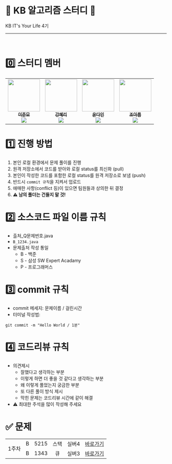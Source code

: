 # 📖 KB 알고리즘 스터디 📖

KB IT's Your Life 4기

<hr/>
<br/>

# 0️⃣ 스터디 멤버

<table>
    <tr>
        <td align="center">
	    <a href="https://github.com/ezurno">
	    	<img src="https://avatars.githubusercontent.com/u/108059303?v=4?s=100" width="100px;" alt=""/>
	    	<br/>
	    	<sub>
	    	<b>이준모</b>
	    	<br/>
	    	<img src="https://us-central1-progress-markdown.cloudfunctions.net/progress/100"/>
	        </sub>
	    </a>
	    <br />
	</td>
        <td align="center">
	    <a href="https://github.com/merrykang">
	    	<img src="https://avatars.githubusercontent.com/u/121994108?v=4?s=100" width="100px;" alt=""/>
	    	<br/>
	    	<sub>
	    	<b>강혜리</b>
	    	<br/>
	    	<img src="https://us-central1-progress-markdown.cloudfunctions.net/progress/100"/>
	        </sub>
	    </a>
	    <br />
	</td>
        <td align="center">
	    <a href="https://github.com/yoondain">
	    	<img src="https://avatars.githubusercontent.com/u/76734572?v=4?s=100" width="100px;" alt=""/>
	    	<br/>
	    	<sub>
	    	<b>윤다인</b>
	    	<br/>
	    	<img src="https://us-central1-progress-markdown.cloudfunctions.net/progress/100"/>
	        </sub>
	    </a>
	    <br />
	</td>
	<td align="center">
	    <a href="https://github.com/joareum">
	    	<img src="https://avatars.githubusercontent.com/u/43288938?v=4?s=100" width="100px;" alt=""/>
	    	<br/>
	    	<sub>
	    	<b>조아름</b>
	    	<br/>
	    	<img src="https://us-central1-progress-markdown.cloudfunctions.net/progress/100"/>
	        </sub>
	    </a>
	    <br />
	</td>
	<!-- <td align="center">
	    <a href="https://github.com/Austin-Choi">
	    	<img src="https://avatars.githubusercontent.com/u/33799946?v=4?s=100" width="100px;" alt=""/>
	    	<br/>
	    	<sub>
	    	<b>김가빈</b>
	    	<br/>
	    	<img src="https://us-central1-progress-markdown.cloudfunctions.net/progress/100"/>
	        </sub>
	    </a>
	    <br />
	</td> -->
    </tr>
</table>

# 1️⃣ 진행 방법

1. 본인 로컬 환경에서 문제 풀이를 진행
2. 원격 저장소에서 코드를 받아와 로컬 status를 최신화 (pull)
3. 본인이 작성한 코드를 포함한 로컬 status를 원격 저장소로 보냄 (push)
4. 반드시 `commit 규칙`을 지켜서 업로드
5. 애매한 사항(conflict 등)이 있으면 팀원들과 상의한 뒤 결정
6. **⚠️ 남의 폴더는 건들지 말 것!**

# 2️⃣ 소스코드 파일 이름 규칙

- 출처\_Q문제번호.java
- `B_1234.java`
- 문제출처 작성 통일
  - B - 백준
  - S - 삼성 SW Expert Acadamy
  - P - 프로그래머스

# 3️⃣ commit 규칙

- commit 메세지: 문제이름 / 걸린시간
- 터미널 작성법:

```
git commit -m "Hello World / 1분"
```

# 4️⃣ 코드리뷰 규칙

- 의견제시
  - 잘했다고 생각하는 부분
  - 이렇게 하면 더 좋을 것 같다고 생각하는 부분
  - 왜 이렇게 풀었는지 궁금한 부분
  - 또 다른 풀이 방식 제시
  - 막힌 문제는 코드리뷰 시간에 같이 해결
- ⚠️ 최대한 주석을 많이 작성해 주세요

# ✅ 문제

<table>
    <!-- 23.07.25 문제 -->
    <tr style="text-align: center">
        <td rowspan="3">1주차</td>
        <td>B</td><td>5215</td><td>스택</td><td>실버4</td>
        <td><a href="https://www.acmicpc.net/problem/10828">바로가기</a></td>
    </tr>
    <tr style="text-align: center">
        <td>B</td><td>1343</td><td>큐</td><td>실버3</td>
        <td><a href="https://www.acmicpc.net/problem/1966">바로가기</a></td>
    </tr>
</table>
